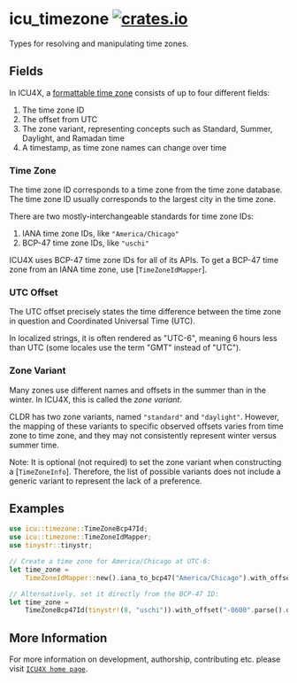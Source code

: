# icu_timezone [![crates.io](https://img.shields.io/crates/v/icu_timezone)](https://crates.io/crates/icu_timezone)

<!-- cargo-rdme start -->

Types for resolving and manipulating time zones.

## Fields

In ICU4X, a [formattable time zone](TimeZoneInfo) consists of up to four different fields:

1. The time zone ID
2. The offset from UTC
3. The zone variant, representing concepts such as Standard, Summer, Daylight, and Ramadan time
4. A timestamp, as time zone names can change over time

### Time Zone

The time zone ID corresponds to a time zone from the time zone database. The time zone ID
usually corresponds to the largest city in the time zone.

There are two mostly-interchangeable standards for time zone IDs:

1. IANA time zone IDs, like `"America/Chicago"`
2. BCP-47 time zone IDs, like `"uschi"`

ICU4X uses BCP-47 time zone IDs for all of its APIs. To get a BCP-47 time zone from an
IANA time zone, use [`TimeZoneIdMapper`].

### UTC Offset

The UTC offset precisely states the time difference between the time zone in question and
Coordinated Universal Time (UTC).

In localized strings, it is often rendered as "UTC-6", meaning 6 hours less than UTC (some locales
use the term "GMT" instead of "UTC").

### Zone Variant

Many zones use different names and offsets in the summer than in the winter. In ICU4X,
this is called the _zone variant_.

CLDR has two zone variants, named `"standard"` and `"daylight"`. However, the mapping of these
variants to specific observed offsets varies from time zone to time zone, and they may not
consistently represent winter versus summer time.

Note: It is optional (not required) to set the zone variant when constructing a
[`TimeZoneInfo`]. Therefore, the list of possible variants does not include a generic variant
to represent the lack of a preference.

## Examples

```rust
use icu::timezone::TimeZoneBcp47Id;
use icu::timezone::TimeZoneIdMapper;
use tinystr::tinystr;

// Create a time zone for America/Chicago at UTC-6:
let time_zone = 
    TimeZoneIdMapper::new().iana_to_bcp47("America/Chicago").with_offset("-0600".parse().ok());

// Alternatively, set it directly from the BCP-47 ID:
let time_zone = 
    TimeZoneBcp47Id(tinystr!(8, "uschi")).with_offset("-0600".parse().ok());
```

<!-- cargo-rdme end -->

## More Information

For more information on development, authorship, contributing etc. please visit [`ICU4X home page`](https://github.com/unicode-org/icu4x).
